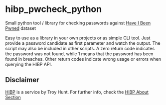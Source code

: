 # hibp_pwcheck_python
Small python tool / library for checking passwords against [Have I Been Pwned](https://haveibeenpwned.com/) dataset

Easy to use as a library in your own projects or as simple CLI tool. Just provide a password candidate as first parameter and watch the output.
The script may also be included in other scripts. A zero return code indicates the password was not found, while 1 means that the password has 
been found in breaches. Other return codes indicate wrong usage or errors when querying the HIBP API.

## Disclaimer

[HIBP](https://haveibeenpwned.com/) is a service by Troy Hunt. For further info, check the [HIBP About Section](https://haveibeenpwned.com/About)

